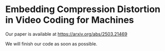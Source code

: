# Embedding Compression Distortion in Video Coding for Machines

Our paper is available at https://arxiv.org/abs/2503.21469

We will finish our code as soon as possible. 
